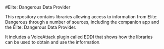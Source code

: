 #Elite: Dangerous Data Provider

This repository contains libraries allowing access to information from Elite: Dangerous through a number of sources,
including the companion app and the Elite: Dangerous Data Provider.

It includes a VoiceAttack plugin called EDDI that shows how the libraries can be used to obtain and use the information.